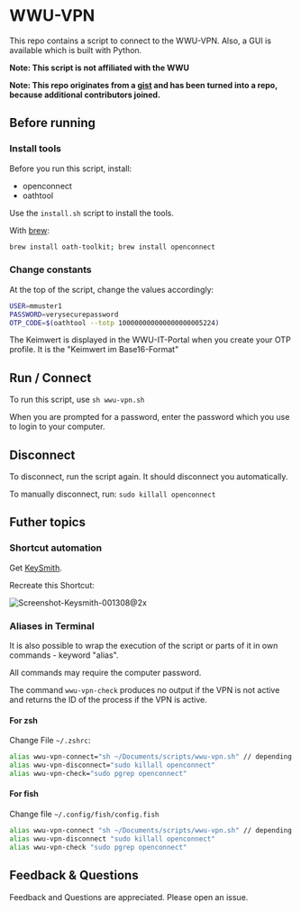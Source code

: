 # WWU-VPN

This repo contains a script to connect to the WWU-VPN. Also, a GUI is available which is built with Python.

**Note: This script is not affiliated with the WWU**

**Note: This repo originates from a [gist](https://gist.github.com/antonengelhardt/c920a42a1fb8ce9e9f301b57da3b8c59) and has been turned into a repo, because additional contributors joined.**

## Before running

### Install tools

Before you run this script, install:

- openconnect
- oathtool

Use the `install.sh` script to install the tools.

With [brew](https://brew.sh/index_de):

```sh
brew install oath-toolkit; brew install openconnect
```

### Change constants

At the top of the script, change the values accordingly:

```sh
USER=mmuster1
PASSWORD=verysecurepassword
OTP_CODE=$(oathtool --totp 100000000000000000005224)
```

The Keimwert is displayed in the WWU-IT-Portal when you create your OTP profile. It is the "Keimwert im Base16-Format"

## Run / Connect

To run this script, use `sh wwu-vpn.sh`

When you are prompted for a password, enter the password which you use to login to your computer.

## Disconnect

To disconnect, run the script again. It should disconnect you automatically.

To manually disconnect, run: `sudo killall openconnect`

## Futher topics

### Shortcut automation

Get [KeySmith](https://www.keysmith.app/).

Recreate this Shortcut:

![Screenshot-Keysmith-001308@2x](https://user-images.githubusercontent.com/106314688/224741223-7aa8b179-613c-49b8-907a-745b8d0aceed.png)

### Aliases in Terminal

It is also possible to wrap the execution of the script or parts of it in own commands - keyword "alias".

All commands may require the computer password.

The command `wwu-vpn-check` produces no output if the VPN is not active and returns the ID of the process if the VPN is active.

#### For zsh

Change File `~/.zshrc`:

```sh
alias wwu-vpn-connect="sh ~/Documents/scripts/wwu-vpn.sh" // depending on where the script is located
alias wwu-vpn-disconnect="sudo killall openconnect"
alias wwu-vpn-check="sudo pgrep openconnect"
```

#### For fish

Change file `~/.config/fish/config.fish`

```sh
alias wwu-vpn-connect "sh ~/Documents/scripts/wwu-vpn.sh" // depending on where the script is located
alias wwu-vpn-disconnect "sudo killall openconnect"
alias wwu-vpn-check "sudo pgrep openconnect"
```

## Feedback & Questions

Feedback and Questions are appreciated. Please open an issue.

